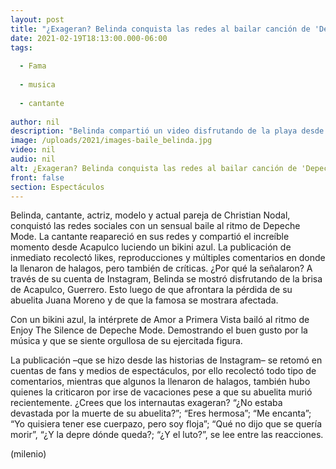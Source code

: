 ```yaml
---
layout: post
title: "¿Exageran? Belinda conquista las redes al bailar canción de 'Depeche Mode'; haters la critican"
date: 2021-02-19T18:13:00.000-06:00
tags:
  
  - Fama
  
  - musica
  
  - cantante
  
author: nil
description: "Belinda compartió un video disfrutando de la playa desde Acapulco. Bailó al ritmo de Depeche Mode y desató halagos, pero también críticas en su contra. ¿Qué hizo? ¿Por qué se molestaron? "
image: /uploads/2021/images-baile_belinda.jpg
video: nil
audio: nil
alt: ¿Exageran? Belinda conquista las redes al bailar canción de 'Depeche Mode'; haters la critican
front: false
section: Espectáculos
---
```


Belinda, cantante, actriz, modelo y actual pareja de Christian Nodal, conquistó las redes sociales con un sensual baile al ritmo de Depeche Mode. La cantante reapareció en sus redes y compartió el increíble momento desde Acapulco luciendo un bikini azul. La publicación de inmediato recolectó likes, reproducciones y múltiples comentarios en donde la llenaron de halagos, pero también de críticas. ¿Por qué la señalaron? A través de su cuenta de Instagram, Belinda se mostró disfrutando de la brisa de Acapulco, Guerrero. Esto luego de que afrontara la pérdida de su abuelita Juana Moreno y de que la famosa se mostrara afectada.

Con un bikini azul, la intérprete de Amor a Primera Vista bailó al ritmo de Enjoy The Silence de Depeche Mode. Demostrando el buen gusto por la música y que se siente orgullosa de su ejercitada figura. 

La publicación –que se hizo desde las historias de Instagram– se retomó en cuentas de fans y medios de espectáculos, por ello recolectó todo tipo de comentarios, mientras que algunos la llenaron de halagos, también hubo quienes la criticaron por irse de vacaciones pese a que su abuelita murió recientemente. ¿Crees que los internautas exageran? “¿No estaba devastada por la muerte de su abuelita?”; “Eres hermosa”; “Me encanta”; “Yo quisiera tener ese cuerpazo, pero soy floja”; “Qué no dijo que se quería morir”, “¿Y la depre dónde queda?; “¿Y el luto?”, se lee entre las reacciones. 

(milenio)